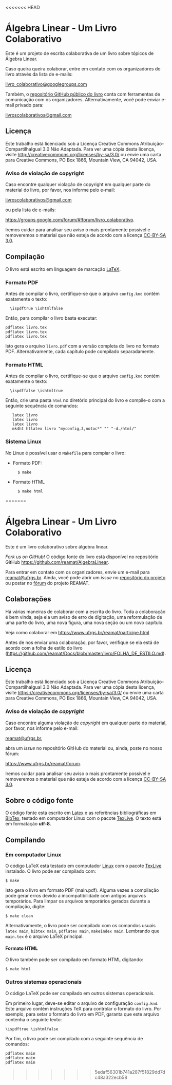 <<<<<<< HEAD
# Álgebra Linear - Um Livro Colaborativo

Este é um projeto de escrita colaborativa de um livro sobre tópicos de Álgebra Linear.

Caso queira queira colaborar, entre em contato com os organizadores do livro através da lista de e-mails:

<livro_colaborativo@googlegroups.com>

Também, o [repositório GitHub público do livro](https://github.com/livroscolaborativos/AlgebraLinear) conta com ferramentas de comunicação com os organizadores. Alternativamente, você pode enviar e-mail privado para:

<livroscolaborativos@gmail.com>

## Licença

Este trabalho está licenciado sob a Licença Creative Commons Atribuição-CompartilhaIgual 3.0 Não Adaptada. Para ver uma cópia desta licença, visite <http://creativecommons.org/licenses/by-sa/3.0/> ou envie uma carta para Creative Commons, PO Box 1866, Mountain View, CA 94042, USA.

### Aviso de violação de copyright

Caso encontre qualquer violação de copyright em qualquer parte do material do livro, por favor, nos informe pelo e-mail:

<livroscolaborativos@gmail.com>

ou pela lista de e-mails:

<https://groups.google.com/forum/#!forum/livro_colaborativo>.

Iremos cuidar para analisar seu aviso o mais prontamente possível e removeremos o material que não esteja de acordo com a licença [CC-BY-SA 3.0](http://creativecommons.org/licenses/by-sa/3.0/).

## Compilação

O livro está escrito em linguagem de marcação [LaTeX](http://www.latex-project.org/).

### Formato PDF

Antes de compilar o livro, certifique-se que o arquivo `config.knd` contém exatamente o texto:

      \ispdftrue \ishtmlfalse

Então, para compilar o livro basta executar:

    pdflatex livro.tex
    pdflatex livro.tex
    pdflatex livro.tex

Isto gera o arquivo `livro.pdf` com a versão completa do livro no formato PDF. Alternativamente, cada capítulo pode compilado separadamente.

### Formato HTML

Antes de compilar o livro, certifique-se que o arquivo `config.knd` contém exatamente o texto:

      \ispdffalse \ishtmltrue

Então, crie uma pasta `html` no diretório principal do livro e compile-o com a seguinte sequência de comandos:

       latex livro
       latex livro
       latex livro
       mk4ht htlatex livro "myconfig,3,notoc*" "" "-d./html/"

### Sistema Linux

No Linux é possível usar o `Makefile` para compiar o livro:

* Formato PDF:

        $ make

* Formato HTML

        $ make html

=======
# Álgebra Linear - Um Livro Colaborativo

Este é um livro colaborativo sobre álgebra linear.

_Fork us on GitHub!_ O código fonte do livro está disponível no repositório GitHub https://github.com/reamat/AlgebraLinear.

Para entrar em contato com os organizadores, envie um e-mail para reamat@ufrgs.br. Ainda, você pode abrir um _issue_ no [repositório do projeto](https://github.com/reamat/AlgebraLinear) ou postar no [fórum](https://www.ufrgs.br/reamat/forum.html) do projeto REAMAT.

## Colaborações

Há várias maneiras de colaborar com a escrita do livro. Toda a colaboração é bem vinda, seja ela um aviso de erro de digitação, uma reformulação de uma parte do livro, uma nova figura, uma nova seção ou um novo capítulo.

Veja como colaborar em https://www.ufrgs.br/reamat/participe.html

Antes de nos enviar uma colaboração, por favor, verifique se ela está de acordo com a folha de estilo do livro (https://github.com/reamat/Docs/blob/master/livro/FOLHA_DE_ESTILO.md).

## Licença

Este trabalho está licenciado sob a Licença Creative Commons Atribuição-CompartilhaIgual 3.0 Não Adaptada. Para ver uma cópia desta licença, visite <https://creativecommons.org/licenses/by-sa/3.0/> ou envie uma carta para Creative Commons, PO Box 1866, Mountain View, CA 94042, USA.

### Aviso de violação de _copyright_

Caso encontre alguma violação de _copyright_ em qualquer parte do material, por favor, nos informe pelo e-mail:

reamat@ufrgs.br,

abra um _issue_ no repositório GitHub do material ou, ainda, poste no nosso fórum:

https://www.ufrgs.br/reamat/forum.

Iremos cuidar para analisar seu aviso o mais prontamente possível e removeremos o material que não esteja de acordo com a licença [CC-BY-SA 3.0](https://creativecommons.org/licenses/by-sa/3.0/).

## Sobre o código fonte

O código fonte está escrito em [Latex](https://latex-project.org/) e as referências bibliográficas em [BibTex](http://www.bibtex.org/), testado em computador Linux com o pacote [TexLive](http://www.tug.org/texlive/). O texto está em formatação **utf-8**.

## Compilando

### Em computador Linux

O código LaTeX está testado em computador [Linux](https://pt.wikipedia.org/wiki/Linux) com o pacote [TexLive](https://www.tug.org/texlive/) instalado. O livro pode ser compilado com:

    $ make

Isto gera o livro em formato PDF (main.pdf). Alguma vezes a compilação pode gerar erros devido a incompatibilidade com antigos arquivos temporários. Para limpar os arquivos temporários gerados durante a compilação, digite:

    $ make clean

Alternativamente, o livro pode ser compilado com os comandos usuais `latex main`, `bibtex main`, `pdflatex main`, `makeindex main`. Lembrando que `main.tex` é o arquivo LaTeX principal.

#### Formato HTML

O livro também pode ser compilado em formato HTML digitando:

	$ make html

### Outros sistemas operacionais

O código LaTeX pode ser compilado em outros sistemas operacionais.

Em primeiro lugar, deve-se editar o arquivo de configuração `config.knd`. Este arquivo contém instruções TeX para controlar o formato do livro. Por exemplo, para setar o formato do livro em PDF, garanta que este arquivo contenha o seguinte texto:

    \ispdftrue \ishtmlfalse

Por fim, o livro pode ser compilado com a seguinte sequência de comandos:

    pdflatex main
    pdflatex main
    pdflatex main
>>>>>>> 5edaf56301b741a287f51829dd7dc48a322ecb58

